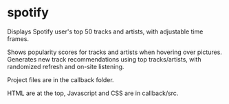 # spotify
Displays Spotify user's top 50 tracks and artists, with adjustable time frames.

Shows popularity scores for tracks and artists when hovering over pictures.
Generates new track recommendations using top tracks/artists, with randomized refresh and on-site listening.

Project files are in the callback folder.

HTML are at the top, Javascript and CSS are in callback/src.
